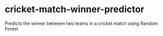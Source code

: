 # cricket-match-winner-predictor
Predicts the winner between two teams in a cricket match using Random Forest 
